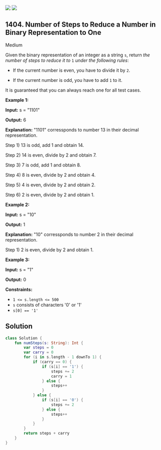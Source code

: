 [![](https://img.shields.io/github/stars/javadev/LeetCode-in-Kotlin?label=Stars&style=flat-square)](https://github.com/javadev/LeetCode-in-Kotlin)
[![](https://img.shields.io/github/forks/javadev/LeetCode-in-Kotlin?label=Fork%20me%20on%20GitHub%20&style=flat-square)](https://github.com/javadev/LeetCode-in-Kotlin/fork)

## 1404\. Number of Steps to Reduce a Number in Binary Representation to One

Medium

Given the binary representation of an integer as a string `s`, return _the number of steps to reduce it to_ `1` _under the following rules_:

*   If the current number is even, you have to divide it by `2`.

*   If the current number is odd, you have to add `1` to it.


It is guaranteed that you can always reach one for all test cases.

**Example 1:**

**Input:** s = "1101"

**Output:** 6

**Explanation:** "1101" corressponds to number 13 in their decimal representation. 

Step 1) 13 is odd, add 1 and obtain 14. 

Step 2) 14 is even, divide by 2 and obtain 7. 

Step 3) 7 is odd, add 1 and obtain 8. 

Step 4) 8 is even, divide by 2 and obtain 4. 

Step 5) 4 is even, divide by 2 and obtain 2. 

Step 6) 2 is even, divide by 2 and obtain 1.

**Example 2:**

**Input:** s = "10"

**Output:** 1

**Explanation:** "10" corressponds to number 2 in their decimal representation. 

Step 1) 2 is even, divide by 2 and obtain 1.

**Example 3:**

**Input:** s = "1"

**Output:** 0

**Constraints:**

*   `1 <= s.length <= 500`
*   `s` consists of characters '0' or '1'
*   `s[0] == '1'`

## Solution

```kotlin
class Solution {
    fun numSteps(s: String): Int {
        var steps = 0
        var carry = 0
        for (i in s.length - 1 downTo 1) {
            if (carry == 0) {
                if (s[i] == '1') {
                    steps += 2
                    carry = 1
                } else {
                    steps++
                }
            } else {
                if (s[i] == '0') {
                    steps += 2
                } else {
                    steps++
                }
            }
        }
        return steps + carry
    }
}
```